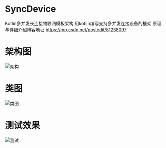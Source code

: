 # SyncDevice
Kotlin多并发长连接物联网模板架构
用kotlin编写支持多并发连接设备的框架
原理与详细介绍博客地址:https://mp.csdn.net/postedit/81238097

# 架构图
![架构](http://aiushtha-mybook.stor.sinaapp.com/%E7%89%A9%E8%81%94%E7%BD%91%E6%A8%A1%E6%9D%BF/%E6%9E%B6%E6%9E%84.jpg)

# 类图
![类图](http://aiushtha-mybook.stor.sinaapp.com/%E7%89%A9%E8%81%94%E7%BD%91%E6%A8%A1%E6%9D%BF/%E7%B1%BB%E5%9B%BE.jpg)

# 测试效果
![测试](http://aiushtha-mybook.stor.sinaapp.com/%E7%89%A9%E8%81%94%E7%BD%91%E6%A8%A1%E6%9D%BF/%E5%8F%91%E9%80%81%E6%9F%A5%E8%AF%A2%E6%8C%87%E4%BB%A4.png)